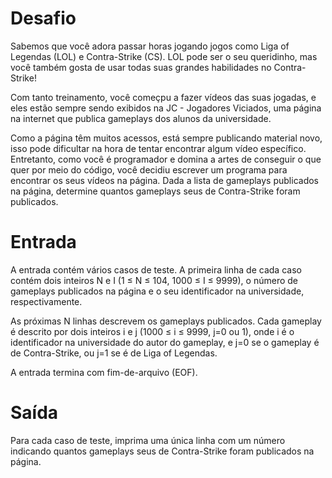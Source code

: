 # Desafio
Sabemos que você adora passar horas jogando jogos como Liga of Legendas (LOL) e Contra-Strike (CS). LOL pode ser o seu queridinho, mas você também gosta de usar todas suas grandes habilidades no Contra-Strike!

Com tanto treinamento, você começpu a fazer vídeos das suas jogadas, e eles estão sempre sendo exibidos na JC - Jogadores Viciados, uma página na internet que publica gameplays dos alunos da universidade.

Como a página têm muitos acessos, está sempre publicando material novo, isso pode dificultar na hora de tentar encontrar algum vídeo específico. Entretanto, como você é programador e domina a artes de conseguir o que quer por meio do código, você decidiu escrever um programa para encontrar os seus vídeos na página. Dada a lista de gameplays publicados na página, determine quantos gameplays seus de Contra-Strike foram publicados.

# Entrada
A entrada contém vários casos de teste. A primeira linha de cada caso contém dois inteiros N e I (1 ≤ N ≤ 104, 1000 ≤ I ≤ 9999), o número de gameplays publicados na página e o seu identificador na universidade, respectivamente.

As próximas N linhas descrevem os gameplays publicados. Cada gameplay é descrito por dois inteiros i e j (1000 ≤ i ≤ 9999, j=0 ou 1), onde i é o identificador na universidade do autor do gameplay, e j=0 se o gameplay é de Contra-Strike, ou j=1 se é de Liga of Legendas.

A entrada termina com fim-de-arquivo (EOF).

# Saída
Para cada caso de teste, imprima uma única linha com um número indicando quantos gameplays seus de Contra-Strike foram publicados na página.